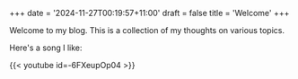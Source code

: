+++
date = '2024-11-27T00:19:57+11:00'
draft = false
title = 'Welcome'
+++

Welcome to my blog. This is a collection of my thoughts on various topics.

Here's a song I like:

{{< youtube id=-6FXeupOp04 >}}
